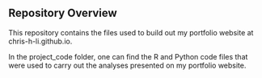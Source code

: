 ## Repository Overview

This repository contains the files used to build out my portfolio website at chris-h-li.github.io.

In the project_code folder, one can find the R and Python code files that were used to carry out the analyses presented on my portfolio website.
